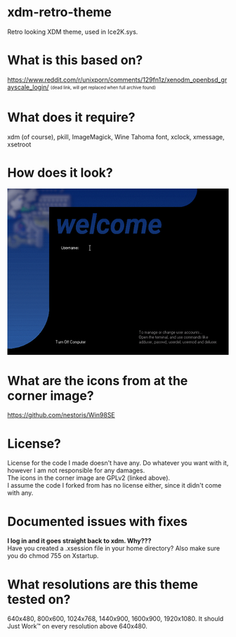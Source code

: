 # xdm-retro-theme
Retro looking XDM theme, used in Ice2K.sys.

# What is this based on?
https://www.reddit.com/r/unixporn/comments/129fn1z/xenodm_openbsd_grayscale_login/ <sub><sup>(dead link, will get replaced when full archive found)</sup></sub>

# What does it require?
xdm (of course), pkill, ImageMagick, Wine Tahoma font, xclock, xmessage, xsetroot

# How does it look?
![image](xdm-login-new_035.png "Screenshot of the xdm theme")

# What are the icons from at the corner image?
https://github.com/nestoris/Win98SE

# License?
License for the code I made doesn't have any. Do whatever you want with it, however I am not responsible for any damages.  
The icons in the corner image are GPLv2 (linked above).  
I assume the code I forked from has no license either, since it didn't come with any.

# Documented issues with fixes
**I log in and it goes straight back to xdm. Why???**  
Have you created a .xsession file in your home directory? Also make sure you do chmod 755 on Xstartup.

# What resolutions are this theme tested on?
640x480, 800x600, 1024x768, 1440x900, 1600x900, 1920x1080. It should Just Work™ on every resolution above 640x480.

